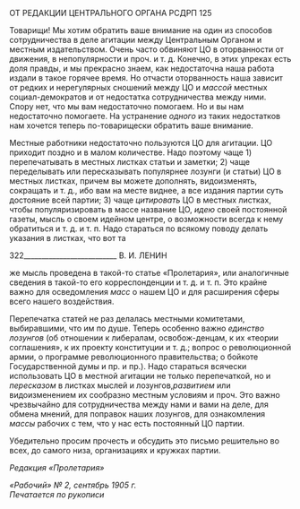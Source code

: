 ОТ РЕДАКЦИИ ЦЕНТРАЛЬНОГО ОРГАНА РСДРП 125

Товарищи! Мы хотим обратить ваше внимание на один из способов сотрудничества в деле агитации между Центральным Органом и местным издательством. Очень часто обвиняют ЦО в оторванности от движения, в непопулярности и проч. и т. д. Конечно, в этих упреках есть доля правды, и мы прекрасно знаем, как недостаточна наша работа издали в такое горячее время. Но отчасти оторванность наша зависит от редких и нере­гулярных сношений между ЦО и _массой_ местных социал-демократов и от недостатка сотрудничества между ними. Спору нет, что мы вам недостаточно помогаем. Но и вы нам недостаточно помогаете. На устранение _одного_ из таких недостатков нам хочется теперь по-товарищески обратить ваше внимание.

Местные работники недостаточно пользуются ЦО для агитации. ЦО приходит позд­но и в малом количестве. Надо поэтому чаще 1) перепечатывать в местных листках ста­тьи и заметки; 2) чаще переделывать или пересказывать популярнее лозунги (и статьи) ЦО в местных листках, причем вы можете дополнять, видоизменять, сокращать и т. д., ибо вам на месте виднее, а все издания партии суть достояние всей партии; 3) чаще _ци­тировать_ ЦО в местных листках, чтобы популяризировать в массе название ЦО, _идею_ своей постоянной газеты, мысль о своем идейном центре, о возможности всегда к нему обратиться и т. д. и т. п. Надо стараться по всякому поводу делать указания в листках, что вот та

  

322__________________________ В. И. ЛЕНИН

же мысль проведена в такой-то статье «Пролетария», или аналогичные сведения в та­кой-то его корреспонденции и т. д. и т. п. Это крайне важно для осведомления _масс_ о нашем ЦО и для расширения сферы всего нашего воздействия.

Перепечатка статей не раз делалась местными комитетами, выбиравшими, что им по душе. Теперь особенно важно _единство лозунгов_ (об отношении к либералам, освобож-денцам, к их «теории соглашения», к их проекту конституции и т. д.; вопрос о револю­ционной армии, о программе революционного правительства; о бойкоте Государствен­ной думы и пр. и пр.). Надо стараться всячески использовать ЦО в местной агитации не только перепечаткой, но и _пересказом_ в листках мыслей и лозунгов,_развитием_ или видоизменением их сообразно местным условиям и проч. Это важно чрезвычайно для сотрудничества между нами и вами на деле, для обмена мнений, для поправок наших лозунгов, для ознакомления _массы_ рабочих с тем, что у нас есть постоянный ЦО пар­тии.

Убедительно просим прочесть и обсудить это письмо решительно во всех, до самого низа, организациях и кружках партии.

_Редакция «Пролетария»_

_«Рабочий» № 2, сентябрь 1905 г.                                                          Печатается по рукописи_